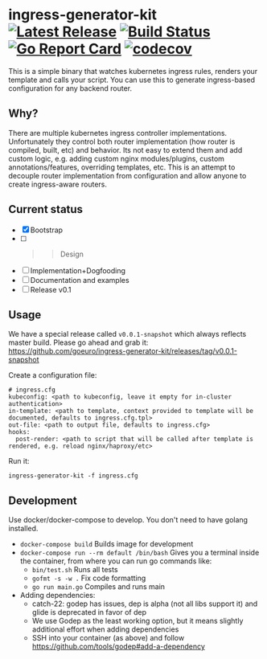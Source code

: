 # ingress-generator-kit [![Latest Release](https://img.shields.io/github/release/goeuro/ingress-generator-kit.svg)](https://github.com/goeuro/ingress-generator-kit/releases/latest) [![Build Status](https://travis-ci.org/goeuro/ingress-generator-kit.svg?branch=master)](https://travis-ci.org/goeuro/ingress-generator-kit) [![Go Report Card](https://goreportcard.com/badge/github.com/goeuro/ingress-generator-kit)](https://goreportcard.com/report/github.com/goeuro/ingress-generator-kit) [![codecov](https://codecov.io/gh/goeuro/ingress-generator-kit/branch/master/graph/badge.svg)](https://codecov.io/gh/goeuro/ingress-generator-kit)

This is a simple binary that watches kubernetes ingress rules, renders your template and calls your script.
You can use this to generate ingress-based configuration for any backend router.

## Why?

There are multiple kubernetes ingress controller implementations.
Unfortunately they control both router implementation (how router is compiled, built, etc) and behavior.
Its not easy to extend them and add custom logic, e.g. adding custom nginx modules/plugins, custom annotations/features, overriding templates, etc.
This is an attempt to decouple router implementation from configuration and allow anyone to create ingress-aware routers.

## Current status

- [x] Bootstrap
- [ ] >> Design
- [ ] Implementation+Dogfooding
- [ ] Documentation and examples
- [ ] Release v0.1

## Usage

We have a special release called `v0.0.1-snapshot` which always reflects master build.
Please go ahead and grab it: https://github.com/goeuro/ingress-generator-kit/releases/tag/v0.0.1-snapshot

Create a configuration file:

```
# ingress.cfg
kubeconfig: <path to kubeconfig, leave it empty for in-cluster authentication>
in-template: <path to template, context provided to template will be documented, defaults to ingress.cfg.tpl>
out-file: <path to output file, defaults to ingress.cfg>
hooks:
  post-render: <path to script that will be called after template is rendered, e.g. reload nginx/haproxy/etc>
```

Run it:

```
ingress-generator-kit -f ingress.cfg
```

## Development

Use docker/docker-compose to develop. You don't need to have golang installed.

* `docker-compose build` Builds image for development
* `docker-compose run --rm default /bin/bash` Gives you a terminal inside the container, from where you can run go commands like:
  * `bin/test.sh` Runs all tests
  * `gofmt -s -w .` Fix code formatting
  * `go run main.go` Compiles and runs main
* Adding dependencies:
  * catch-22: godep has issues, dep is alpha (not all libs support it) and glide is deprecated in favor of dep
  * We use Godep as the least working option, but it means slightly additional effort when adding dependencies
  * SSH into your container (as above) and follow https://github.com/tools/godep#add-a-dependency
